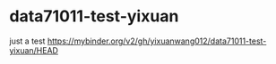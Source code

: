 # data71011-test-yixuan
just a test
https://mybinder.org/v2/gh/yixuanwang012/data71011-test-yixuan/HEAD
